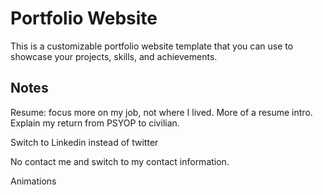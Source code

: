 # Portfolio Website

This is a customizable portfolio website template that you can use to showcase your projects, skills, and achievements.

## Notes

Resume: focus more on my job, not where I lived. 
More of a resume intro. Explain my return from PSYOP to civilian. 

Switch to Linkedin instead of twitter

No contact me and switch to my contact information. 

Animations